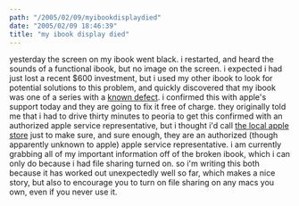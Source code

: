```yaml
---
path: "/2005/02/09/myibookdisplaydied" 
date: "2005/02/09 18:46:39" 
title: "my ibook display died" 
---
```

yesterday the screen on my ibook went black. i restarted, and heard the sounds of a functional ibook, but no image on the screen.  i expected i had just lost a recent $600 investment, but i used my other ibook to look for potential solutions to this problem, and quickly discovered that my ibook was one of a series with a <a href="http://www.apple.com/support/ibook/faq/">known defect</a>. i confirmed this with apple's support today and they are going to fix it free of charge.  they originally told me that i had to drive thirty minutes to peoria to get this confirmed with an authorized apple service representative, but i thought i'd call <a href="http://connectingpoint.com/">the local apple store</a> just to make sure, and sure enough, they are an authorized (though apparently unknown to apple) apple service representative. i am currently grabbing all of my important information off of the broken ibook, which i can only do because i had file sharing turned on. so i'm writing this both because it has worked out unexpectedly well so far, which makes a nice story, but also to encourage you to turn on file sharing on any macs you own, even if you never use it.